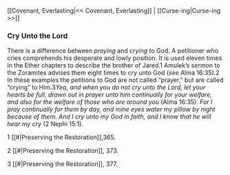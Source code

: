 [[Covenant, Everlasting|<< Covenant, Everlasting]]  |  [[Curse-ing|Curse-ing >>]]

### Cry Unto the Lord
There is a difference between *praying* and *crying* to God. A petitioner who cries comprehends his desperate and lowly position. It is used eleven times in the Ether chapters to describe the brother of Jared.1 Amulek’s sermon to the Zoramites advises them eight times to cry unto God (*see* Alma 16:35).2 In these examples the petitions to God are not called “prayer,” but are called “crying” to Him.3*Yea, and when you do not cry unto the Lord, let your hearts be full, drawn out in prayer unto him continually for your welfare, and also for the welfare of those who are around you* (Alma 16:35). *For I pray continually for them by day, and mine eyes water my pillow by night because of them. And I cry unto my God in faith, and I know that he will hear my cry* (2 Nephi 15:1).



1
[[#|Preserving the Restoration]],365.


2
[[#|Preserving the Restoration]], 373.


3
[[#|Preserving the Restoration]], 377.